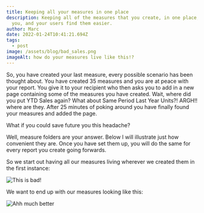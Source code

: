 ```yaml
---
title: Keeping all your measures in one place
description: Keeping all of the measures that you create, in one place, helps
  you, and your users find them easier.
author: Marc
date: 2022-01-24T10:41:21.694Z
tags:
  - post
image: /assets/blog/bad_sales.png
imageAlt: how do your measures live like this!?
---
```

So, you have created your last measure, every possible scenario has been thought about. You have created 35 measures and you are at peace with your report. You give it to your recipient who then asks you to add in a new page containing some of the measures you have created.
Wait, where did you put YTD Sales again? What about Same Period Last Year Units?!
ARGH!! where are they.
After 25 minutes of poking around you have finally found your measures and added the page.

What if you could save future you this headache?

Well, measure folders are your answer. Below I will illustrate just how convenient they are. Once you have set them up, you will do the same for every report you create going forwards.

So we start out having all our measures living wherever we created them in the first instance:

![This is bad!](/assets/blog/bad_sales.png "This is bad")

We want to end up with our measures looking like this:

![Ahh much better](/assets/blog/best_sales.png "Much Better")